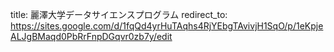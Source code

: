 title: 麗澤大学データサイエンスプログラム
redirect_to: https://sites.google.com/d/1fqQd4yrHuTAqhs4RjYEbgTAvivjH1SqO/p/1eKpjeALJgBMaqd0PbRrFnpDGqvr0zb7y/edit
